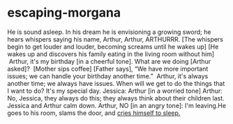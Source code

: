 # escaping-morgana
He is sound asleep. In his dream he is envisioning a growing sword; he hears whispers saying his name, Arthur, Arthur, ARTHURRR.
 [The whispers begin to get louder and louder, becoming screams until he wakes up]
 [He wakes up and discovers his family eating in the living room without him]
  Arthur, it's my birthday [in a cheerful tone].
 What are we doing [Arthur asked]? 
 [Mother sips coffee]
 [Father says], “We have more important issues; we can handle your birthday another time.”
  Arthur, it's always another time; we always have issues. When will we get to do the things that I want to do? It's my special day.
 Jessica: Arthur [in a worried tone]
 Arthur: No, Jessica, they always do this; they always think about their children last.
 Jessica and Arthur calm down.
 Arthur, NO [in an angry tone]: I'm leaving.He goes to his room, slams the door, and
[cries himself to sleep.](Dark.txt)
